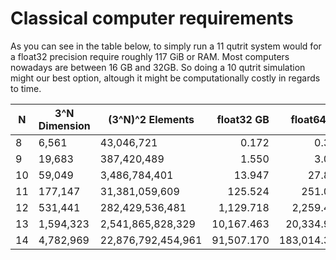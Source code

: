 # Classical computer requirements

As you can see in the table below, to simply run a 11 qutrit system would for a float32 precision require roughly 117 GiB or RAM. Most computers nowadays are between 16 GB and 32GB. So doing a 10 qutrit simulation might our best option, altough it might be computationally costly in regards to time. 

| N | 3^N Dimension | (3^N)^2 Elements | float32 GB | float64 GB |
|---|---------------|------------------|-----------:|-----------:|
| 8  | 6,561        | 43,046,721        | 0.172      | 0.344 |
| 9  | 19,683       | 387,420,489       | 1.550      | 3.099 |
| 10 | 59,049       | 3,486,784,401     | 13.947     | 27.894 |
| 11 | 177,147      | 31,381,059,609    | 125.524    | 251.048 |
| 12 | 531,441      | 282,429,536,481   | 1,129.718  | 2,259.436 |
| 13 | 1,594,323    | 2,541,865,828,329 | 10,167.463 | 20,334.927 |
| 14 | 4,782,969    | 22,876,792,454,961| 91,507.170 | 183,014.340 |
